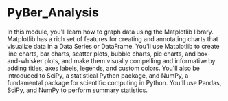 # PyBer_Analysis
In this module, you'll learn how to graph data using the Matplotlib library. Matplotlib has a rich set of features for creating and annotating charts that visualize data in a Data Series or DataFrame. You'll use Matplotlib to create line charts, bar charts, scatter plots, bubble charts, pie charts, and box-and-whisker plots, and make them visually compelling and informative by adding titles, axes labels, legends, and custom colors. You'll also be introduced to SciPy, a statistical Python package, and NumPy, a fundamental package for scientific computing in Python. You'll use Pandas, SciPy, and NumPy to perform summary statistics.
